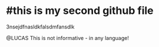 #this is my second github file
===============================

3nsejdfnasldkfalsdmfansdlk

@LUCAS This is not informative - in any language!
